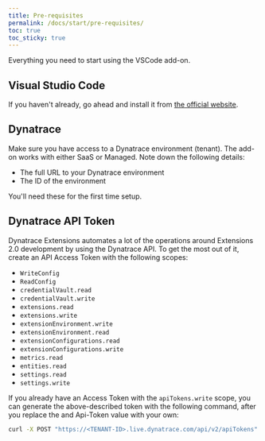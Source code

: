 ```yaml
---
title: Pre-requisites
permalink: /docs/start/pre-requisites/
toc: true
toc_sticky: true
---
```


Everything you need to start using the VSCode add-on.

## Visual Studio Code

If you haven't already, go ahead and install it from
 [the official website](https://code.visualstudio.com/).

## Dynatrace

Make sure you have access to a Dynatrace environment (tenant). The add-on works with either
 SaaS or Managed. Note down the following details:
- The full URL to your Dynatrace environment
- The ID of the environment

You'll need these for the first time setup.

## Dynatrace API Token

Dynatrace Extensions automates a lot of the operations around Extensions 2.0 development by using the
Dynatrace API. To get the most out of it, create an API Access Token with the following scopes:
- `WriteConfig`
- `ReadConfig`
- `credentialVault.read`
- `credentialVault.write`
- `extensions.read`
- `extensions.write`
- `extensionEnvironment.write`
- `extensionEnvironment.read`
- `extensionConfigurations.read`
- `extensionConfigurations.write`
- `metrics.read`
- `entities.read`
- `settings.read`
- `settings.write`

If you already have an Access Token with the `apiTokens.write` scope, you can generate the
above-described token with the following command, after you replace the <TENANT-ID> and
Api-Token value with your own:

```sh
curl -X POST "https://<TENANT-ID>.live.dynatrace.com/api/v2/apiTokens" -H "accept: application/json; charset=utf-8" -H "Content-Type: application/json; charset=utf-8" -d "{\"name\":\"Dynatrace Extensions\",\"scopes\":[\"entities.read\",\"extensionConfigurations.read\",\"extensionConfigurations.write\",\"extensionEnvironment.read\",\"extensionEnvironment.write\",\"extensions.read\",\"extensions.write\",\"metrics.read\",\"settings.read\",\"settings.write\",\"credentialVault.read\",\"credentialVault.write\",\"ReadConfig\",\"WriteConfig\"]}" -H "Authorization: Api-Token <CHANGE-ME>"
```
